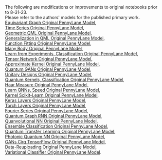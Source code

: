 The following are modifications or improvements to original notebooks prior to 8-31-23. <br>
Please refer to the authors' models for the published primary work.<br>
[Equivariant Graph Original PennyLane Model](https://pennylane.ai/qml/demos/tutorial_equivariant_graph_embedding),<br>
[Time Series Original PennyLane Model](https://pennylane.ai/qml/demos/tutorial_univariate_qvr), <br>
[Geometric QML Original PennyLane Model](https://pennylane.ai/qml/demos/tutorial_geometric_qml),<br>
[Generalization in QML Original PennyLane Model](https://pennylane.ai/qml/demos/tutorial_learning_few_data), <br>
[Function Fitting Original PennyLane Model](https://pennylane.ai/qml/demos/function_fitting_qsp),<br>
[Many Body Original PennyLane Model](https://pennylane.ai/qml/demos/tutorial_ml_classical_shadows),<br>
[Learn from Experiments, Classification Original PennyLane Model](https://pennylane.ai/qml/demos/tutorial_learning_from_experiments),<br>
[Tensor Network Original PennyLane Model](https://pennylane.ai/qml/demos/tutorial_tn_circuits),<br>
[Approximate Kernel Original PennyLane Model](https://pennylane.ai/qml/demos/tutorial_classical_kernels),<br> 
[Quantum GANs Original PennyLane Model](https://pennylane.ai/qml/demos/tutorial_quantum_gans),<br>
[Unitary Designs Original PennyLane Model](https://pennylane.ai/qml/demos/tutorial_unitary_designs),<br>
[Quantum Kernels, Classification Original PennyLane Model](https://pennylane.ai/qml/demos/tutorial_kernels_module),<br>
[Haar Measure Original PennyLane Model](https://pennylane.ai/qml/demos/tutorial_haar_measure),<br>
[Learn QNNs, Speed Original PennyLane Model](https://pennylane.ai/qml/demos/tutorial_learning2learn),<br>
[Kernel Scikit-Learn Original PennyLane Model](https://pennylane.ai/qml/demos/tutorial_kernel_based_training),<br>
[Keras Layers Original PennyLane Model](https://pennylane.ai/qml/demos/tutorial_qnn_module_tf),<br>
[Torch Layers Original PennyLane Model](https://pennylane.ai/qml/demos/tutorial_qnn_module_torch),<br>
[Fourier Series Original PennyLane Model](https://pennylane.ai/qml/demos/tutorial_expressivity_fourier_series),<br>
[Quantum Graph RNN Original PennyLane Model](https://pennylane.ai/qml/demos/tutorial_qgrnn),<br>
[Quanvolutional NN Original PennyLane Model](https://pennylane.ai/qml/demos/tutorial_quanvolution),<br>
[Ensemble Classification Original PennyLane Model](https://pennylane.ai/qml/demos/ensemble_multi_qpu),<br>
[Quantum Transfer Learning Original PennyLane Model](https://pennylane.ai/qml/demos/tutorial_quantum_transfer_learning),<br>
[Photonic Quantum NN Original PennyLane Model](https://pennylane.ai/qml/demos/quantum_neural_net),<br>
[GANs Cirq TensorFlow Original PennyLane Model](https://pennylane.ai/qml/demos/tutorial_QGAN),<br>
[Data-Reuploading Original PennyLane Model](https://pennylane.ai/qml/demos/tutorial_data_reuploading_classifier),<br>
[Variational Classifier Original PennyLane Model](https://pennylane.ai/qml/demos/tutorial_variational_classifier).<br>
